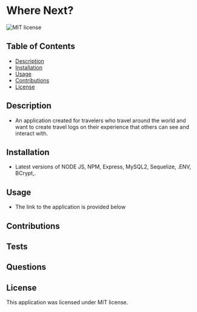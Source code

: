 # Where Next? 

![MIT license](https://img.shields.io/badge/license-MIT-blue)

## Table of Contents

- [Description](#description)
- [Installation](#installation)
- [Usage](#usage)
- [Contributions](#contributions)
- [License](#license)

## Description

- An application created for travelers who travel around the world and want to create travel logs on their experience that others can see and interact with.


## Installation

- Latest versions of NODE JS, NPM, Express, MySQL2, Sequelize, .ENV, BCrypt,. 

## Usage

- The link to the application is provided below


## Contributions

## Tests

## Questions


## License

 This application was licensed under MIT license.